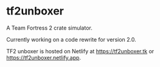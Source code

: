 # tf2unboxer
A Team Fortress 2 crate simulator.

Currently working on a code rewrite for version 2.0.

TF2 unboxer is hosted on Netlify at https://tf2unboxer.tk or https://tf2unboxer.netlify.app.
